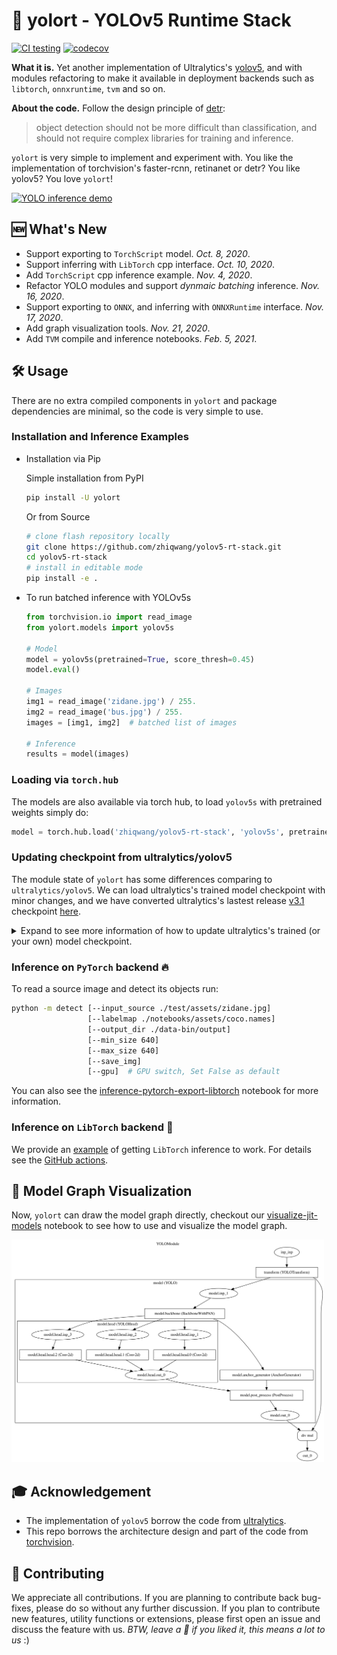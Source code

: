 # 🔦 yolort - YOLOv5 Runtime Stack

[![CI testing](https://github.com/zhiqwang/yolov5-rt-stack/workflows/CI%20testing/badge.svg)](https://github.com/zhiqwang/yolov5-rt-stack/actions?query=workflow%3A%22CI+testing%22) [![codecov](https://codecov.io/gh/zhiqwang/yolov5-rt-stack/branch/master/graph/badge.svg?token=1GX96EA72Y)](https://codecov.io/gh/zhiqwang/yolov5-rt-stack)

**What it is.** Yet another implementation of Ultralytics's [yolov5](https://github.com/ultralytics/yolov5), and with modules refactoring to make it available in deployment backends such as `libtorch`, `onnxruntime`, `tvm` and so on.

**About the code.** Follow the design principle of [detr](https://github.com/facebookresearch/detr):

> object detection should not be more difficult than classification, and should not require complex libraries for training and inference.

`yolort` is very simple to implement and experiment with. You like the implementation of torchvision's faster-rcnn, retinanet or detr? You like yolov5? You love `yolort`!

<a href=".github/zidane.jpg"><img src=".github/zidane.jpg" alt="YOLO inference demo" width="500"/></a>

## 🆕 What's New

- Support exporting to `TorchScript` model. *Oct. 8, 2020*.
- Support inferring with `LibTorch` cpp interface. *Oct. 10, 2020*.
- Add `TorchScript` cpp inference example. *Nov. 4, 2020*.
- Refactor YOLO modules and support *dynmaic batching* inference. *Nov. 16, 2020*.
- Support exporting to `ONNX`, and inferring with `ONNXRuntime` interface. *Nov. 17, 2020*.
- Add graph visualization tools. *Nov. 21, 2020*.
- Add `TVM` compile and inference notebooks. *Feb. 5, 2021*.

## 🛠️ Usage

There are no extra compiled components in `yolort` and package dependencies are minimal, so the code is very simple to use.

### Installation and Inference Examples

- Installation via Pip

  Simple installation from PyPI

  ```bash
  pip install -U yolort
  ```

  Or from Source

  ```bash
  # clone flash repository locally
  git clone https://github.com/zhiqwang/yolov5-rt-stack.git
  cd yolov5-rt-stack
  # install in editable mode
  pip install -e .
  ```

- To run batched inference with YOLOv5s

  ```python
  from torchvision.io import read_image
  from yolort.models import yolov5s

  # Model
  model = yolov5s(pretrained=True, score_thresh=0.45)
  model.eval()

  # Images
  img1 = read_image('zidane.jpg') / 255.
  img2 = read_image('bus.jpg') / 255.
  images = [img1, img2]  # batched list of images

  # Inference
  results = model(images)
  ```

### Loading via `torch.hub`

The models are also available via torch hub, to load `yolov5s` with pretrained weights simply do:

```python
model = torch.hub.load('zhiqwang/yolov5-rt-stack', 'yolov5s', pretrained=True)
```

### Updating checkpoint from ultralytics/yolov5

The module state of `yolort` has some differences comparing to `ultralytics/yolov5`. We can load ultralytics's trained model checkpoint with minor changes, and we have converted ultralytics's lastest release [v3.1](https://github.com/ultralytics/yolov5/releases/download/v3.1/yolov5s.pt) checkpoint [here](https://github.com/zhiqwang/yolov5-rt-stack/releases/download/v0.2.1/yolov5s.pt).

<details><summary>Expand to see more information of how to update ultralytics's trained (or your own) model checkpoint.</summary><br/>

- If you train your model using ultralytics's repo, you should update the model checkpoint first. ultralytics's trained model has a limitation that their model must load in the root path of ultralytics, so a important thing is to desensitize the path dependence as follows:

  ```python
  # Noted that current path is the root of ultralytics/yolov5, and the checkpoint is
  # downloaded from <https://github.com/ultralytics/yolov5/releases/download/v3.1/yolov5s.pt>
  ultralytics_weights = 'https://github.com/ultralytics/yolov5/releases/download/v3.1/yolov5s.pt'
  checkpoints_ = torch.load(ultralytics_weights, map_location='cpu')['model']
  torch.save(checkpoints_.state_dict(), desensitize_ultralytics_weights)
  ```

- Load `yolort` model as follows:

  ```python
  from hubconf import yolov5s

  model = yolov5s()
  model.eval()
  ```

- Now let's update ultralytics/yolov5 trained checkpoint, see the [conversion script](utils/updated_checkpoint.py) for more information:

  ```python
  from utils.updated_checkpoint import update_ultralytics_checkpoints

  model = update_ultralytics_checkpoints(model, desensitize_ultralytics_weights)
  # updated checkpint is saved to checkpoint_path_rt_stack
  torch.save(model.state_dict(), checkpoint_path_rt_stack)
  ```

</details>

### Inference on `PyTorch` backend 🔥

To read a source image and detect its objects run:

```bash
python -m detect [--input_source ./test/assets/zidane.jpg]
                 [--labelmap ./notebooks/assets/coco.names]
                 [--output_dir ./data-bin/output]
                 [--min_size 640]
                 [--max_size 640]
                 [--save_img]
                 [--gpu]  # GPU switch, Set False as default
```

You can also see the [inference-pytorch-export-libtorch](notebooks/inference-pytorch-export-libtorch.ipynb) notebook for more information.

### Inference on `LibTorch` backend 🚀

We provide an [example](./deployment) of getting `LibTorch` inference to work. For details see the [GitHub actions](.github/workflows/nightly.yml).

## 🎨 Model Graph Visualization

Now, `yolort` can draw the model graph directly, checkout our [visualize-jit-models](notebooks/visualize-jit-models.ipynb) notebook to see how to use and visualize the model graph.

<a href="notebooks/assets/yolov5.detail.svg"><img src="notebooks/assets/yolov5.detail.svg" alt="YOLO model visualize" width="500"/></a>

## 🎓 Acknowledgement

- The implementation of `yolov5` borrow the code from [ultralytics](https://github.com/ultralytics/yolov5).
- This repo borrows the architecture design and part of the code from [torchvision](https://github.com/pytorch/vision).

## 🤗 Contributing

We appreciate all contributions. If you are planning to contribute back bug-fixes, please do so without any further discussion. If you plan to contribute new features, utility functions or extensions, please first open an issue and discuss the feature with us. *BTW, leave a 🌟 if you liked it, this means a lot to us* :)
